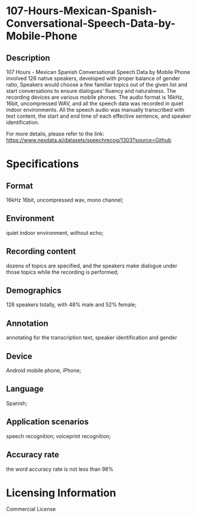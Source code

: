 # 107-Hours-Mexican-Spanish-Conversational-Speech-Data-by-Mobile-Phone

## Description
107 Hours - Mexican Spanish Conversational Speech Data by Mobile Phone involved 126 native speakers, developed with proper balance of gender ratio, Speakers would choose a few familiar topics out of the given list and start conversations to ensure dialogues' fluency and naturalness. The recording devices are various mobile phones. The audio format is 16kHz, 16bit, uncompressed WAV, and all the speech data was recorded in quiet indoor environments. All the speech audio was manually transcribed with text content, the start and end time of each effective sentence, and speaker identification.

For more details, please refer to the link: https://www.nexdata.ai/datasets/speechrecog/1303?source=Github


# Specifications
## Format
16kHz 16bit, uncompressed wav, mono channel;
## Environment
quiet indoor environment, without echo;
## Recording content
dozens of topics are specified, and the speakers make dialogue under those topics while the recording is performed;
## Demographics
126 speakers totally, with 48% male and 52% female;
## Annotation
annotating for the transcription text, speaker identification and gender
## Device
Android mobile phone, iPhone;
## Language
Spanish;
## Application scenarios
speech recognition; voiceprint recognition;
## Accuracy rate
the word accuracy rate is not less than 98%

# Licensing Information
Commercial License
